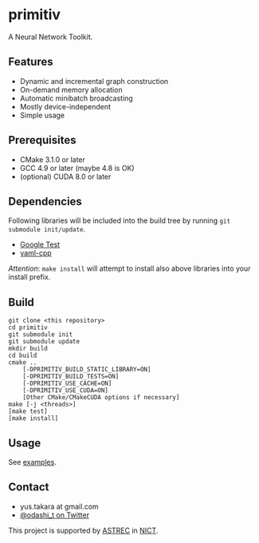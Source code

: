 primitiv
========

A Neural Network Toolkit.


Features
--------

- Dynamic and incremental graph construction
- On-demand memory allocation
- Automatic minibatch broadcasting
- Mostly device-independent
- Simple usage


Prerequisites
-------------

- CMake 3.1.0 or later
- GCC 4.9 or later (maybe 4.8 is OK)
- (optional) CUDA 8.0 or later


Dependencies
------------

Following libraries will be included into the build tree by running
`git submodule init/update`.

- [Google Test](https://github.com/google/googletest)
- [yaml-cpp](https://github.com/jbeder/yaml-cpp)

*Attention*: `make install` will attempt to install also above libraries into
your install prefix.

Build
-----

    git clone <this repository>
    cd primitiv
    git submodule init
    git submodule update
    mkdir build
    cd build
    cmake ..
        [-DPRIMITIV_BUILD_STATIC_LIBRARY=ON]
        [-DPRIMITIV_BUILD_TESTS=ON]
        [-DPRIMITIV_USE_CACHE=ON]
        [-DPRIMITIV_USE_CUDA=ON]
        [Other CMake/CMakeCUDA options if necessary]
    make [-j <threads>]
    [make test]
    [make install]


Usage
-----

See [examples](https://github.com/odashi/primitiv/tree/master/example).


Contact
-------

- yus.takara at gmail.com
- [@odashi_t on Twitter](https://twitter.com/odashi_t)

This project is supported by [ASTREC](http://astrec.nict.go.jp/) in [NICT](http://nict.go.jp/).
